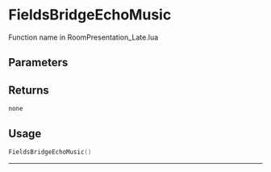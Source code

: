 # FieldsBridgeEchoMusic

Function name in RoomPresentation_Late.lua

## Parameters

## Returns

`none`

## Usage

```lua
FieldsBridgeEchoMusic()
```

---
